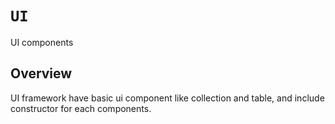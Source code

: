# ``UI``

UI components

## Overview

UI framework have basic ui component like collection and table, and include constructor for each components.

